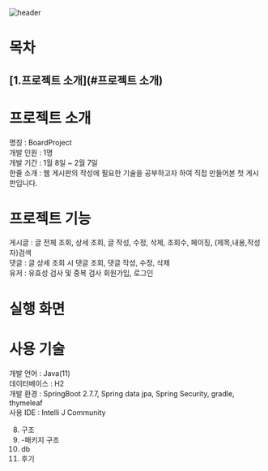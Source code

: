 
![header](https://capsule-render.vercel.app/api?type=Soft&color=FAFAFA&height=150&section=header&text=BoardProject&fontSize=48&fontColor=000000)

목차
===
[1.프로젝트 소개](#프로젝트 소개)
--

프로젝트 소개
==
명칭 : BoardProject   
개발 인원 : 1명   
개발 기간 : 1월 8일 ~ 2월 7일   
한줄 소개 : 웹 게시판의 작성에 필요한 기술을 공부하고자 하여 직접 만들어본 첫 게시판입니다.   

프로젝트 기능
==
게시글 : 글 전체 조회, 상세 조회, 글 작성, 수정, 삭제, 조회수, 페이징, (제목,내용,작성자)검색   
댓글 : 글 상세 조회 시 댓글 조회, 댓글 작성, 수정, 삭제   
유저 : 유효성 검사 및 중복 검사 회원가입, 로그인   

실행 화면
==

사용 기술
==
개발 언어 : Java(11)   
데이터베이스 : H2   
개발 환경 : SpringBoot 2.7.7, Spring data jpa, Spring Security, gradle, thymeleaf   
사용 IDE : Intelli J Community   



8. 구조
9. -패키지 구조
10. db
11. 후기
